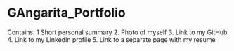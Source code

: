 # GAngarita_Portfolio

Contains:
1 Short personal summary
2. Photo of myself
3. Link to my GitHub
4. Link to my LinkedIn profile
5. Link to a separate page with my resume

